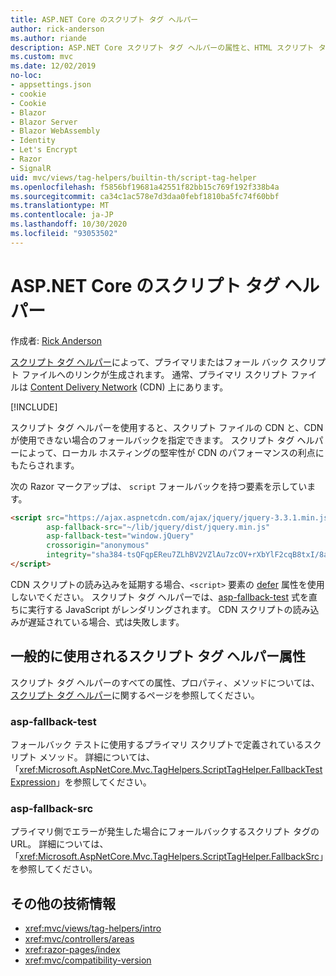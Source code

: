 ```yaml
---
title: ASP.NET Core のスクリプト タグ ヘルパー
author: rick-anderson
ms.author: riande
description: ASP.NET Core スクリプト タグ ヘルパーの属性と、HTML スクリプト タグの動作拡張時の各属性の役割を示します。
ms.custom: mvc
ms.date: 12/02/2019
no-loc:
- appsettings.json
- cookie
- Cookie
- Blazor
- Blazor Server
- Blazor WebAssembly
- Identity
- Let's Encrypt
- Razor
- SignalR
uid: mvc/views/tag-helpers/builtin-th/script-tag-helper
ms.openlocfilehash: f5856bf19681a42551f82bb15c769f192f338b4a
ms.sourcegitcommit: ca34c1ac578e7d3daa0febf1810ba5fc74f60bbf
ms.translationtype: MT
ms.contentlocale: ja-JP
ms.lasthandoff: 10/30/2020
ms.locfileid: "93053502"
---
```

# <a name="script-tag-helper-in-aspnet-core"></a>ASP.NET Core のスクリプト タグ ヘルパー

作成者: [Rick Anderson](https://twitter.com/RickAndMSFT)

[スクリプト タグ ヘルパー](xref:Microsoft.AspNetCore.Mvc.TagHelpers.ScriptTagHelper)によって、プライマリまたはフォール バック スクリプト ファイルへのリンクが生成されます。 通常、プライマリ スクリプト ファイルは [Content Delivery Network](/office365/enterprise/content-delivery-networks#what-exactly-is-a-cdn) (CDN) 上にあります。

[!INCLUDE[](~/includes/cdn.md)]

スクリプト タグ ヘルパーを使用すると、スクリプト ファイルの CDN と、CDN が使用できない場合のフォールバックを指定できます。 スクリプト タグ ヘルパーによって、ローカル ホスティングの堅牢性が CDN のパフォーマンスの利点にもたらされます。

次の Razor マークアップは、 `script` フォールバックを持つ要素を示しています。

```html
<script src="https://ajax.aspnetcdn.com/ajax/jquery/jquery-3.3.1.min.js"
        asp-fallback-src="~/lib/jquery/dist/jquery.min.js"
        asp-fallback-test="window.jQuery"
        crossorigin="anonymous"
        integrity="sha384-tsQFqpEReu7ZLhBV2VZlAu7zcOV+rXbYlF2cqB8txI/8aZajjp4Bqd+V6D5IgvKT">
</script>
```

CDN スクリプトの読み込みを延期する場合、`<script>` 要素の [defer](https://developer.mozilla.org/docs/Web/HTML/Element/script) 属性を使用しないでください。 スクリプト タグ ヘルパーでは、[asp-fallback-test](#asp-fallback-test) 式を直ちに実行する JavaScript がレンダリングされます。 CDN スクリプトの読み込みが遅延されている場合、式は失敗します。

## <a name="commonly-used-script-tag-helper-attributes"></a>一般的に使用されるスクリプト タグ ヘルパー属性

スクリプト タグ ヘルパーのすべての属性、プロパティ、メソッドについては、[スクリプト タグ ヘルパー](xref:Microsoft.AspNetCore.Mvc.TagHelpers.ScriptTagHelper)に関するページを参照してください。

### <a name="asp-fallback-test"></a>asp-fallback-test

フォールバック テストに使用するプライマリ スクリプトで定義されているスクリプト メソッド。 詳細については、「<xref:Microsoft.AspNetCore.Mvc.TagHelpers.ScriptTagHelper.FallbackTestExpression>」を参照してください。

### <a name="asp-fallback-src"></a>asp-fallback-src

プライマリ側でエラーが発生した場合にフォールバックするスクリプト タグの URL。 詳細については、「<xref:Microsoft.AspNetCore.Mvc.TagHelpers.ScriptTagHelper.FallbackSrc>」を参照してください。

## <a name="additional-resources"></a>その他の技術情報

* <xref:mvc/views/tag-helpers/intro>
* <xref:mvc/controllers/areas>
* <xref:razor-pages/index>
* <xref:mvc/compatibility-version>
